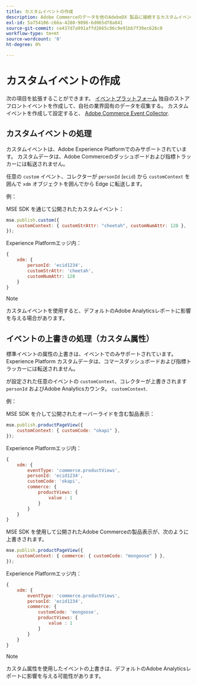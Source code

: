 ```yaml
---
title: カスタムイベントの作成
description: Adobe Commerceのデータを他のAdobeDX 製品に接続するカスタムイベントの作成方法を説明します。
exl-id: 5a754106-c66a-4280-9896-6d065df8a841
source-git-commit: ce437d7a991affd2665c86c9e91bb7f39ec626c0
workflow-type: tm+mt
source-wordcount: '0'
ht-degree: 0%

---
```


# カスタムイベントの作成

次の項目を拡張することができます。 [イベントプラットフォーム](events.md) 独自のストアフロントイベントを作成して、自社の業界固有のデータを収集する。 カスタムイベントを作成して設定すると、 [Adobe Commerce Event Collector](https://www.npmjs.com/package/@adobe/magento-storefront-event-collector).

## カスタムイベントの処理

カスタムイベントは、Adobe Experience Platformでのみサポートされています。 カスタムデータは、Adobe Commerceのダッシュボードおよび指標トラッカーには転送されません。

任意の `custom` イベント、コレクターが `personId` (`ecid`) から `customContext` を囲んで `xdm` オブジェクトを囲んでから Edge に転送します。

例：

MSE SDK を通じて公開されたカスタムイベント：

```javascript
mse.publish.custom({
    customContext: { customStrAttr: "cheetah", customNumAttr: 128 },
});
```

Experience Platformエッジ内：

```javascript
{
    xdm: {
        personId: 'ecid1234',
        customStrAttr: 'cheetah',
        customNumAttr: 128
    }
}
```

>[!NOTE]
>
> カスタムイベントを使用すると、デフォルトのAdobe Analyticsレポートに影響を与える場合があります。

## イベントの上書きの処理（カスタム属性）

標準イベントの属性の上書きは、イベントでのみサポートされています。Experience Platform カスタムデータは、コマースダッシュボードおよび指標トラッカーには転送されません。

が設定された任意のイベントの `customContext`、コレクターが上書きされます `personId` およびAdobe Analyticsカウンタ。 `customContext`.

例：

MSE SDK を介して公開されたオーバーライドを含む製品表示：

```javascript
mse.publish.productPageView({
    customContext: { customCode: "okapi" },
});
```

Experience Platformエッジ内：

```javascript
{
    xdm: {
        eventType: 'commerce.productViews',
        personId: 'ecid1234',
        customCode: 'okapi',
        commerce: {
            productViews: {
                value : 1
            }
        }
    }
}
```

MSE SDK を使用して公開されたAdobe Commerceの製品表示が、次のように上書きされます。

```javascript
mse.publish.productPageView({
    customContext: { commerce: { customCode: "mongoose" } },
});
```

Experience Platformエッジ内：

```javascript
{
    xdm: {
        eventType: 'commerce.productViews',
        personId: 'ecid1234',
        commerce: {
            customCode: 'mongoose',
            productViews: {
                value : 1
            }
        }
    }
}
```

>[!NOTE]
>
> カスタム属性を使用したイベントの上書きは、デフォルトのAdobe Analyticsレポートに影響を与える可能性があります。
